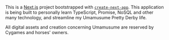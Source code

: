 This is a [Next.js](https://nextjs.org) project bootstrapped with [`create-next-app`](https://nextjs.org/docs/app/api-reference/cli/create-next-app).
This application is being built to personally learn TypeScript, Promise, NoSQL and other many technology, and streamline my Umamusume Pretty Derby life.

All digital assets and creation concerning Umamusume are reserved by Cygames and horses' owners.